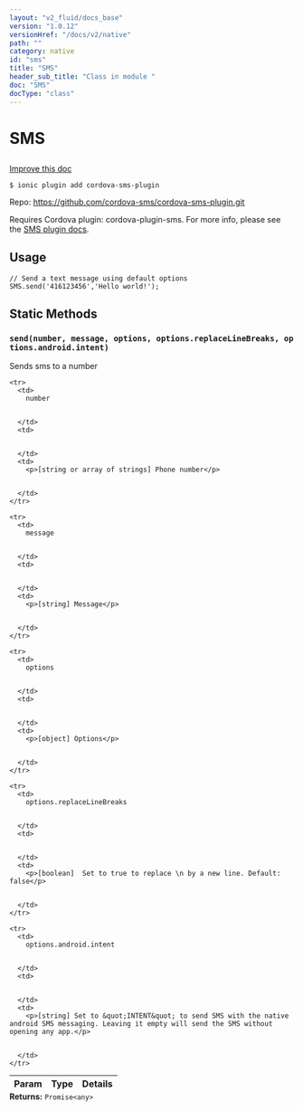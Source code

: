 ```yaml
---
layout: "v2_fluid/docs_base"
version: "1.0.12"
versionHref: "/docs/v2/native"
path: ""
category: native
id: "sms"
title: "SMS"
header_sub_title: "Class in module "
doc: "SMS"
docType: "class"
---
```









<h1 class="api-title">


SMS






</h1>

<a class="improve-v2-docs" href='http://github.com/driftyco/ionic-native/edit/master/src/plugins/sms.ts#L20'>
Improve this doc
</a>





<!-- decorators -->

<pre><code>$ ionic plugin add cordova-sms-plugin</code></pre>
<p>Repo:
<a href="https://github.com/cordova-sms/cordova-sms-plugin.git">
https://github.com/cordova-sms/cordova-sms-plugin.git
</a>
</p>

<!-- description -->

<p>Requires Cordova plugin: cordova-plugin-sms. For more info, please see the <a href="https://github.com/cordova-sms/cordova-sms-plugin">SMS plugin docs</a>.</p>

<!-- @usage tag -->

<h2>Usage</h2>

<pre><code class="lang-ts">// Send a text message using default options
SMS.send(&#39;416123456&#39;,&#39;Hello world!&#39;);
</code></pre>




<!-- @property tags -->
<h2>Static Methods</h2>
<div id="send"></div>
<h3><code>send(number,&nbsp;message,&nbsp;options,&nbsp;options.replaceLineBreaks,&nbsp;options.android.intent)</code>
  
</h3>

Sends sms to a number


<table class="table param-table" style="margin:0;">
  <thead>
    <tr>
      <th>Param</th>
      <th>Type</th>
      <th>Details</th>
    </tr>
  </thead>
  <tbody>
    
    <tr>
      <td>
        number
        
        
      </td>
      <td>
        
  
      </td>
      <td>
        <p>[string or array of strings] Phone number</p>

        
      </td>
    </tr>
    
    <tr>
      <td>
        message
        
        
      </td>
      <td>
        
  
      </td>
      <td>
        <p>[string] Message</p>

        
      </td>
    </tr>
    
    <tr>
      <td>
        options
        
        
      </td>
      <td>
        
  
      </td>
      <td>
        <p>[object] Options</p>

        
      </td>
    </tr>
    
    <tr>
      <td>
        options.replaceLineBreaks
        
        
      </td>
      <td>
        
  
      </td>
      <td>
        <p>[boolean]  Set to true to replace \n by a new line. Default: false</p>

        
      </td>
    </tr>
    
    <tr>
      <td>
        options.android.intent
        
        
      </td>
      <td>
        
  
      </td>
      <td>
        <p>[string] Set to &quot;INTENT&quot; to send SMS with the native android SMS messaging. Leaving it empty will send the SMS without opening any app.</p>

        
      </td>
    </tr>
    
  </tbody>
</table>





<div class="return-value" markdown="1">
<i class="icon ion-arrow-return-left"></i>
<b>Returns:</b> 
  <code>Promise&lt;any&gt;</code> 
</div>




<!-- methods on the class --><!-- related link --><!-- end content block -->


<!-- end body block -->

